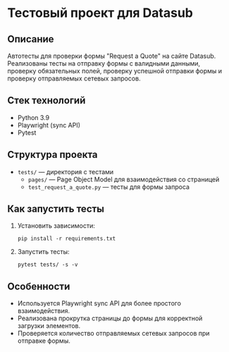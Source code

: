 # Тестовый проект для Datasub

## Описание
Автотесты для проверки формы "Request a Quote" на сайте Datasub.  
Реализованы тесты на отправку формы с валидными данными, проверку обязательных полей, проверку успешной отправки формы и проверку отправляемых сетевых запросов.

## Стек технологий
- Python 3.9
- Playwright (sync API)
- Pytest

## Структура проекта
- `tests/` — директория с тестами
  - `pages/` — Page Object Model для взаимодействия со страницей
  - `test_request_a_quote.py` — тесты для формы запроса

## Как запустить тесты
1. Установить зависимости:
   ```
   pip install -r requirements.txt
   ```
2. Запустить тесты:
   ```
   pytest tests/ -s -v
   ```

## Особенности
- Используется Playwright sync API для более простого взаимодействия.
- Реализована прокрутка страницы до формы для корректной загрузки элементов.
- Проверяется количество отправляемых сетевых запросов при отправке формы.